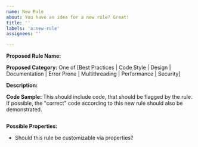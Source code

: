 ```yaml
---
name: New Rule
about: You have an idea for a new rule? Great!
title: ''
labels: 'a:new-rule'
assignees: ''

---
```

<!-- Please, prefix the report title with the language it applies to within brackets, such as [java] or [apex] -->

**Proposed Rule Name:**

**Proposed Category:** One of [Best Practices | Code Style | Design | Documentation | Error Prone | Multithreading | Performance | Security]

**Description:**

**Code Sample:** This should include code, that should be flagged by the rule. If possible, the "correct" code
according to this new rule should also be demonstrated.

```

```

**Possible Properties:**

*   Should this rule be customizable via properties?

